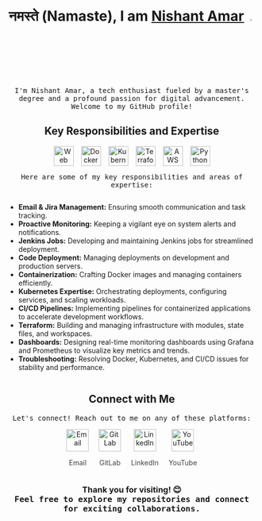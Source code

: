 <!-- Header -->
<h1 align="center">
  नमस्ते (Namaste), I am <a href="https://nothingjustcode.in/">Nishant Amar</a> <img src="https://media.giphy.com/media/hvRJCLFzcasrR4ia7z/giphy.gif" width="3%">
</h1>

<p align="center">
  <samp>
    I'm Nishant Amar, a tech enthusiast fueled by a master's degree and a profound passion for digital advancement. Welcome to my GitHub profile!
  </samp>
</p>

<!-- Main Content -->
<h2 align="center">Key Responsibilities and Expertise</h2>

<div align="center" style="display: flex; justify-content: center; gap: 15px; flex-wrap: wrap;">
  <img src="https://img.icons8.com/nolan/64/google-code.png" alt="Web Development" width="40" height="40">
  <img src="https://img.icons8.com/fluency/48/docker.png" alt="Docker" width="40" height="40">
  <img src="https://img.icons8.com/color/48/kubernetes.png" alt="Kubernetes" width="40" height="40">
  <img src="https://img.icons8.com/color/48/terraform.png" alt="Terraform" width="40" height="40">
  <img src="https://img.icons8.com/windows/32/FAB005/amazon-web-services.png" alt="AWS" width="40" height="40">
  <img src="https://img.icons8.com/color/48/python--v1.png" alt="Python" width="40" height="40">  
</div>

<p align="center">
  <samp>
    Here are some of my key responsibilities and areas of expertise:
  </samp>
</p>

<div align="right" style="display: flex; justify-content: flex-end; flex-wrap: wrap; gap: 20px;">
  <ul style="text-align: left; max-width: 700px;">
    <li><b>Email & Jira Management:</b> Ensuring smooth communication and task tracking.</li>
    <li><b>Proactive Monitoring:</b> Keeping a vigilant eye on system alerts and notifications.</li>
    <li><b>Jenkins Jobs:</b> Developing and maintaining Jenkins jobs for streamlined deployment.</li>
    <li><b>Code Deployment:</b> Managing deployments on development and production servers.</li>
    <li><b>Containerization:</b> Crafting Docker images and managing containers efficiently.</li>
    <li><b>Kubernetes Expertise:</b> Orchestrating deployments, configuring services, and scaling workloads.</li>
    <li><b>CI/CD Pipelines:</b> Implementing pipelines for containerized applications to accelerate development workflows.</li>
    <li><b>Terraform:</b> Building and managing infrastructure with modules, state files, and workspaces.</li>
    <li><b>Dashboards:</b> Designing real-time monitoring dashboards using Grafana and Prometheus to visualize key metrics and trends.</li>
    <li><b>Troubleshooting:</b> Resolving Docker, Kubernetes, and CI/CD issues for stability and performance.</li>
  </ul>
</div>

<!-- Contact Information -->
<h2 align="center">Connect with Me</h2>

<p align="center">
  <samp>
    Let's connect! Reach out to me on any of these platforms:
  </samp>
</p>

<div align="center" style="display: flex; justify-content: center; gap: 20px; flex-wrap: wrap;">
  <a href="mailto:nishantamar09@gmail.com" style="text-decoration: none;">
    <img src="https://img.icons8.com/fluency/48/filled-message.png" alt="Email" width="45" height="45">
    <p style="font-size: 14px; text-align: center; color: #444;">Email</p>
  </a>
  <a href="https://gitlab.com/Nish1102" style="text-decoration: none;">
    <img src="https://img.icons8.com/color/48/gitlab.png" alt="GitLab" width="45" height="45">
    <p style="font-size: 14px; text-align: center; color: #444;">GitLab</p>
  </a>
  <a href="https://www.linkedin.com/in/nishant-amar-3ab676193/" style="text-decoration: none;">
    <img src="https://img.icons8.com/color/48/linkedin.png" alt="LinkedIn" width="45" height="45">
    <p style="font-size: 14px; text-align: center; color: #444;">LinkedIn</p>
  </a>
  <a href="https://www.youtube.com/@nothingjustcode" style="text-decoration: none;">
    <img src="https://img.icons8.com/color/48/youtube-squared.png" alt="YouTube" width="45" height="45">
    <p style="font-size: 14px; text-align: center; color: #444;">YouTube</p>
  </a>
</div>

<!-- Footer -->
<h3 align="center">
  Thank you for visiting! 😊 <br>
  <samp>Feel free to explore my repositories and connect for exciting collaborations.</samp>
</h3>


